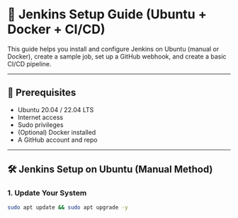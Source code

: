 # 🚀 Jenkins Setup Guide (Ubuntu + Docker + CI/CD)

This guide helps you install and configure Jenkins on Ubuntu (manual or Docker), create a sample job, set up a GitHub webhook, and create a basic CI/CD pipeline.

---

## 📌 Prerequisites

- Ubuntu 20.04 / 22.04 LTS
- Internet access
- Sudo privileges
- (Optional) Docker installed
- A GitHub account and repo

---

## 🛠️ Jenkins Setup on Ubuntu (Manual Method)

### 1. Update Your System

```bash
sudo apt update && sudo apt upgrade -y
